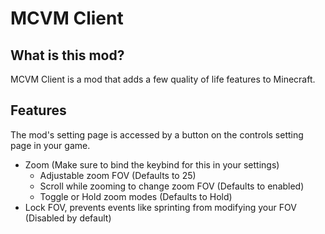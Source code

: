 # MCVM Client

## What is this mod?

MCVM Client is a mod that adds a few quality of life features to Minecraft.

## Features
The mod's setting page is accessed by a button on the controls setting page in your game.

- Zoom (Make sure to bind the keybind for this in your settings)
   - Adjustable zoom FOV (Defaults to 25)
   - Scroll while zooming to change zoom FOV (Defaults to enabled)
   - Toggle or Hold zoom modes (Defaults to Hold)
- Lock FOV, prevents events like sprinting from modifying your FOV (Disabled by default)
